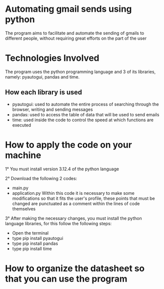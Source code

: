 # Automating gmail sends using python
The program aims to facilitate and automate the sending of gmails to different people, without requiring great efforts on the part of the user

# Technologies Involved
The program uses the python programming language and 3 of its libraries, namely: pyautogui, pandas and time.

## How each library is used
- pyautogui: used to automate the entire process of searching through the browser, writing and sending messages
- pandas: used to access the table of data that will be used to send emails
- time: used inside the code to control the speed at which functions are executed

# How to apply the code on your machine
1° You must install version 3.12.4 of the python language

2° Download the following 2 codes:
- main.py
- application.py
Within this code it is necessary to make some modifications so that it fits the user's profile, these points that must be changed are punctuated as a comment within the lines of code themselves

3° After making the necessary changes, you must install the python language libraries, for this follow the following steps:
- Open the terminal
- type pip install pyautogui
- type pip install pandas
- type pip install time

# How to organize the datasheet so that you can use the program
